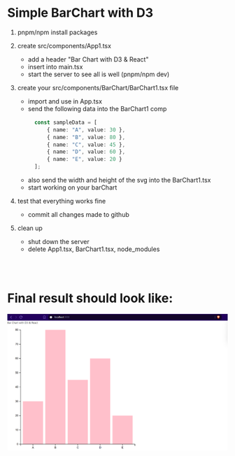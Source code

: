 # Simple BarChart with D3

1. pnpm/npm install packages

2. create src/components/App1.tsx
    - add a header "Bar Chart with D3 & React"
    - insert into main.tsx
    - start the server to see all is well (pnpm/npm dev)

3. create your src/components/BarChart/BarChart1.tsx file
    - import and use in App.tsx
    - send the following data into the BarChart1 comp
      ```ts
        const sampleData = [
            { name: "A", value: 30 },
            { name: "B", value: 80 },
            { name: "C", value: 45 },
            { name: "D", value: 60 },
            { name: "E", value: 20 }
        ];
      ```
    - also send the width and height of the svg into the BarChart1.tsx
    - start working on your barChart

4. test that everything works fine
    - commit all changes made to github

5. clean up
    - shut down the server
    - delete App1.tsx, BarChart1.tsx, node_modules

<br>
<br>

# Final result should look like:
![Bar Chart Image](./barchart.png)